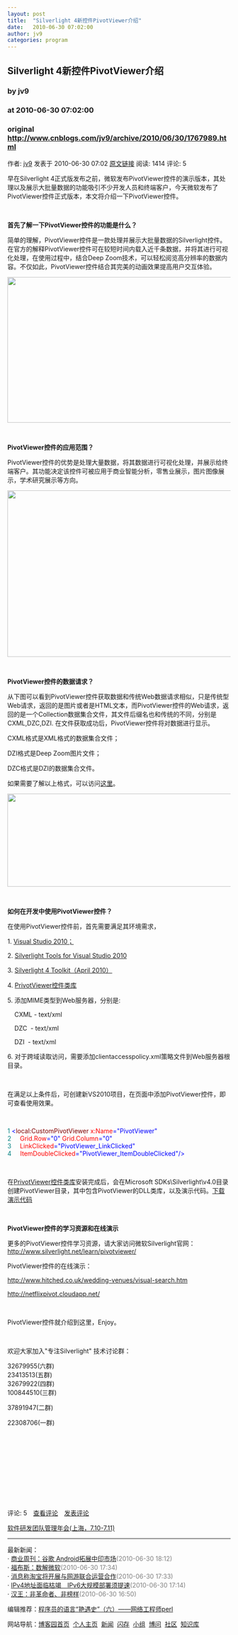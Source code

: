 ```yaml
---
layout: post
title:  "Silverlight 4新控件PivotViewer介绍"
date:   2010-06-30 07:02:00
author: jv9
categories: program
---
```


## Silverlight 4新控件PivotViewer介绍
### by jv9
### at 2010-06-30 07:02:00
### original <http://www.cnblogs.com/jv9/archive/2010/06/30/1767989.html>

<p>作者: <a href="http://www.cnblogs.com/jv9/">jv9</a> 发表于 2010-06-30 07:02 <a href="http://www.cnblogs.com/jv9/archive/2010/06/30/1767989.html">原文链接</a> 阅读: 1414 评论: 5</p><p>早在Silverlight 4正式版发布之前，微软发布PivotViewer控件的演示版本，其处理以及展示大批量数据的功能吸引不少开发人员和终端客户，今天微软发布了PivotViewer控件正式版本，本文将介绍一下PivotViewer控件。</p>
<p> </p>
<p><strong>首先了解一下PivotViewer控件的功能是什么？</strong></p>
<p>简单的理解，PivotViewer控件是一款处理并展示大批量数据的Silverlight控件。在官方的解释PivotViewer控件可在较短时间内载入近千条数据，并将其进行可视化处理，在使用过程中，结合Deep Zoom技术，可以轻松阅览高分辨率的数据内容。不仅如此，PivotViewer控件结合其完美的动画效果提高用户交互体验。</p>
<p><img style="width:646px;height:329px" border="0" alt="" src="http://images.cnblogs.com/cnblogs_com/jv9/Image00451.jpg" width="646" height="329"></p>
<p> </p>
<p><strong>PivotViewer控件的应用范围？</strong></p>
<p>PivotViewer控件的优势是处理大量数据，将其数据进行可视化处理，并展示给终端客户。其功能决定该控件可被应用于商业智能分析，零售业展示，图片图像展示，学术研究展示等方向。</p>
<p><img style="width:646px;height:376px" border="0" alt="" src="http://images.cnblogs.com/cnblogs_com/jv9/Image00450.jpg" width="646" height="376"></p>
<p> </p>
<p><strong>PivotViewer控件的数据请求？</strong></p>
<p>从下图可以看到PivotViewer控件获取数据和传统Web数据请求相似，只是传统型Web请求，返回的是图片或者是HTML文本，而PivotViewer控件的Web请求，返回的是一个Collection数据集合文件，其文件后缀名也和传统的不同，分别是CXML,DZC,DZI. 在文件获取成功后，PivotViewer控件将对数据进行显示。</p>
<p>CXML格式是XML格式的数据集合文件；</p>
<p>DZI格式是Deep Zoom图片文件；</p>
<p>DZC格式是DZI的数据集合文件。</p>
<p>如果需要了解以上格式，可以访问<a href="http://msdn.microsoft.com/en-us/library/cc645077(VS.95).aspx">这里</a>。</p>
<p><img border="0" alt="" src="http://images.cnblogs.com/cnblogs_com/jv9/untitled0629.jpg" width="578" height="210"></p>
<p> </p>
<p><strong>如何在开发中使用PivotViewer控件？</strong></p>
<p>在使用PivotViewer控件前，首先需要满足其环境需求，</p>
<p>1. <a href="http://go.microsoft.com/?linkid=9725128">Visual Studio 2010；</a></p>
<p>2. <a href="http://go.microsoft.com/fwlink/?LinkID=177428">Silverlight Tools for Visual Studio 2010</a></p>
<p>3. <a href="http://silverlight.codeplex.com/">Silverlight 4 Toolkit（April 2010）</a></p>
<p>4. <a href="http://www.microsoft.com/downloads/details.aspx?displaylang=en&amp;FamilyID=9a1bb862-d80c-4145-9320-b279a63bff91">PrivotViewer控件类库</a></p>
<p>5. 添加MIME类型到Web服务器，分别是:</p>
<p>    CXML - text/xml</p>
<p>    DZC  - text/xml</p>
<p>    DZI  - text/xml</p>
<p>6. 对于跨域读取访问，需要添加clientaccesspolicy.xml策略文件到Web服务器根目录。</p>
<p> </p>
<p>在满足以上条件后，可创建新VS2010项目，在页面中添加PivotViewer控件，即可查看使用效果。</p>
<p> </p>
<div>
<div><span style="color:#008080">1</span> <span style="color:#0000ff">&lt;</span><span style="color:#800000">local:CustomPivotViewer </span><span style="color:#ff0000">x:Name</span><span style="color:#0000ff">="PivotViewer"</span><span style="color:#ff0000"><br></span><span style="color:#008080">2</span> <span style="color:#ff0000">    Grid.Row</span><span style="color:#0000ff">="0"</span><span style="color:#ff0000"> Grid.Column</span><span style="color:#0000ff">="0"</span><span style="color:#ff0000"><br></span><span style="color:#008080">3</span> <span style="color:#ff0000">    LinkClicked</span><span style="color:#0000ff">="PivotViewer_LinkClicked"</span><span style="color:#ff0000"><br></span><span style="color:#008080">4</span> <span style="color:#ff0000">    ItemDoubleClicked</span><span style="color:#0000ff">="PivotViewer_ItemDoubleClicked"</span><span style="color:#0000ff">/&gt;</span></div></div>
<p> </p>
<p>在<a href="http://www.microsoft.com/downloads/details.aspx?displaylang=en&amp;FamilyID=9a1bb862-d80c-4145-9320-b279a63bff91">PrivotViewer控件类库</a>安装完成后，会在Microsoft SDKs\Silverlight\v4.0目录创建PivotViewer目录，其中包含PivotViewer的DLL类库，以及演示代码。<a href="http://files.cnblogs.com/jv9/PivotViewerSampleXapCode.zip">下载演示代码</a></p>
<p> </p>
<p><strong>PivotViewer控件的学习资源和在线演示</strong></p>
<p>更多的PivotViewer控件学习资源，请大家访问微软Silverlight官网：<a href="http://www.silverlight.net/learn/pivotviewer/">http://www.silverlight.net/learn/pivotviewer/</a></p>
<p>PivotViewer控件的在线演示：</p>
<p><a href="http://www.hitched.co.uk/wedding-venues/visual-search.htm">http://www.hitched.co.uk/wedding-venues/visual-search.htm</a></p>
<p><a href="http://netflixpivot.cloudapp.net/">http://netflixpivot.cloudapp.net/</a></p>
<p> </p>
<p>PivotViewer控件就介绍到这里，Enjoy。</p>
<p> </p>
<p>欢迎大家加入"专注Silverlight" 技术讨论群：</p>
<div>32679955(六群) </div>
<div>23413513(五群) </div>
<div>32679922(四群) </div>
<div>100844510(三群) </div>
<p>37891947(二群) </p>
<p>22308706(一群) </p>
<p> </p>
<p> </p>
<p> </p>
<p> </p>
<p> </p><img src="http://www.cnblogs.com/jv9/aggbug/1767989.html?type=1" width="1" height="1" alt=""><p>评论: 5　<a href="http://www.cnblogs.com/jv9/archive/2010/06/30/1767989.html#pagedcomment">查看评论</a>　<a href="http://www.cnblogs.com/jv9/archive/2010/06/30/1767989.html#commentform">发表评论</a></p><p><a href="http://mpd.cnblogs.com/">软件研发团队管理年会(上海，7.10-7.11)</a></p><hr><p>最新新闻：<br>· <a href="http://news.cnblogs.com/n/67308/">商业周刊：谷歌 Android拓展中印市场</a><span style="color:gray">(2010-06-30 18:12)</span><br>· <a href="http://news.cnblogs.com/n/67307/">福布斯：数解微软</a><span style="color:gray">(2010-06-30 17:34)</span><br>· <a href="http://news.cnblogs.com/n/67306/">消息称淘宝将开展与网游联合运营合作</a><span style="color:gray">(2010-06-30 17:33)</span><br>· <a href="http://news.cnblogs.com/n/67303/">IPv4地址面临枯竭　IPv6大规模部署须提速</a><span style="color:gray">(2010-06-30 17:14)</span><br>· <a href="http://news.cnblogs.com/n/67302/">汉王：非革命者、非榜样</a><span style="color:gray">(2010-06-30 16:50)</span><br></p><p>编辑推荐：<a href="http://www.cnblogs.com/fzwudc/archive/2010/06/29/1767618.html">程序员的语言“艳遇史”（六）——网络工程师perl</a><br></p><p>网站导航：<a href="http://www.cnblogs.com">博客园首页</a>  <a href="http://home.cnblogs.com/">个人主页</a>  <a href="http://news.cnblogs.com">新闻</a>  <a href="http://home.cnblogs.com/ing/">闪存</a>  <a href="http://home.cnblogs.com/group/">小组</a>  <a href="http://space.cnblogs.com/q/">博问</a>  <a href="http://space.cnblogs.com">社区</a>  <a href="http://kb.cnblogs.com">知识库</a></p>